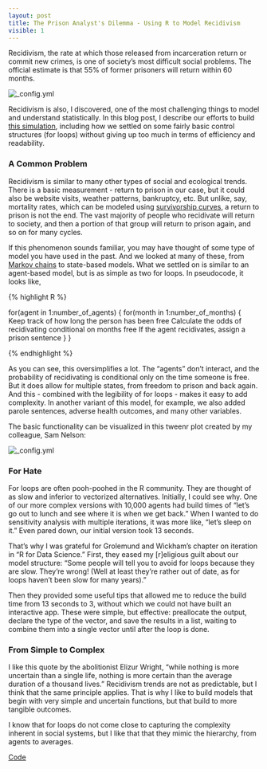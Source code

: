 ```yaml
---
layout: post
title: The Prison Analyst's Dilemma - Using R to Model Recidivism
visible: 1
---
```


Recidivism, the rate at which those released from incarceration return or commit new crimes, is one of society’s most difficult social problems. The official estimate is that 55% of former prisoners will return within 60 months.

![_config.yml](https://static1.squarespace.com/static/57e1fc9c20099e1414dc6070/t/592890393e00bedb90f8b8da/1495830599102/?format=1000w)  

Recidivism is also, I discovered, one of the most challenging things to model and understand statistically. In this blog post, I describe our efforts to build [this simulation](https://daniel-hadley.shinyapps.io/Recidivism_App/), including how we settled on some fairly basic control structures (for loops) without giving up too much in terms of efficiency and readability. 

### A Common Problem
Recidivism is similar to many other types of social and ecological trends. There is a basic measurement - return to prison in our case, but it could also be website visits, weather patterns, bankruptcy, etc. But unlike, say, mortality rates, which can be modeled using [survivorship curves](https://en.wikipedia.org/wiki/Survivorship_curve), a return to prison is not the end. The vast majority of people who recidivate will return to society, and then a portion of that group will return to prison again, and so on for many cycles. 

If this phenomenon sounds familiar, you may have thought of some type of model you have used in the past. And we looked at many of these, from [Markov chains](http://setosa.io/ev/markov-chains/) to state-based models. What we settled on is similar to an agent-based model, but is as simple as two for loops. In pseudocode, it looks like,


{% highlight R %}

for(agent in 1:number_of_agents) {
  for(month in 1:number_of_months) {
    Keep track of how long the person has been free
    Calculate the odds of recidivating conditional on months free
    If the agent recidivates, assign a prison sentence 
  }
}

{% endhighlight %}

As you can see, this oversimplifies a lot. The “agents” don’t interact, and the probability of recidivating is conditional only on the time someone is free. But it does allow for multiple states, from freedom to prison and back again. And this - combined with the legibility of for loops - makes it easy to add complexity. In another variant of this model, for example, we also added parole sentences, adverse health outcomes, and many other variables.

The basic functionality can be visualized in this tweenr plot created by my colleague, Sam Nelson:

![_config.yml](https://raw.githubusercontent.com/Sorenson-Impact/Recidivism_App/master/www/model_output.gif)  

### For Hate
For loops are often pooh-poohed in the R community. They are thought of as slow and inferior to vectorized alternatives. Initially, I could see why. One of our more complex versions with 10,000 agents had build times of “let’s go out to lunch and see where it is when we get back.” When I wanted to do sensitivity analysis with multiple iterations, it was more like, “let’s sleep on it.” Even pared down, our initial version took 13 seconds.

That’s why I was grateful for Grolemund and Wickham’s chapter on iteration in “R for Data Science.” First, they eased my [r]eligious guilt about our model structure: “Some people will tell you to avoid for loops because they are slow. They’re wrong! (Well at least they’re rather out of date, as for loops haven’t been slow for many years).” 

Then they provided some useful tips that allowed me to reduce the build time from 13 seconds to 3, without which we could not have built an interactive app. These were simple, but effective: preallocate the output, declare the type of the vector, and save the results in a list, waiting to combine them into a single vector until after the loop is done.

### From Simple to Complex
I like this quote by the abolitionist Elizur Wright, “while nothing is more uncertain than a single life, nothing is more certain than the average duration of a thousand lives.” Recidivism trends are not as predictable, but I think that the same principle applies. That is why I like to build models that begin with very simple and uncertain functions, but that build to more tangible outcomes. 

I know that for loops do not come close to capturing the complexity inherent in social systems, but I like that that they mimic the hierarchy, from agents to averages. 

[Code](https://github.com/Sorenson-Impact/Recidivism_App)